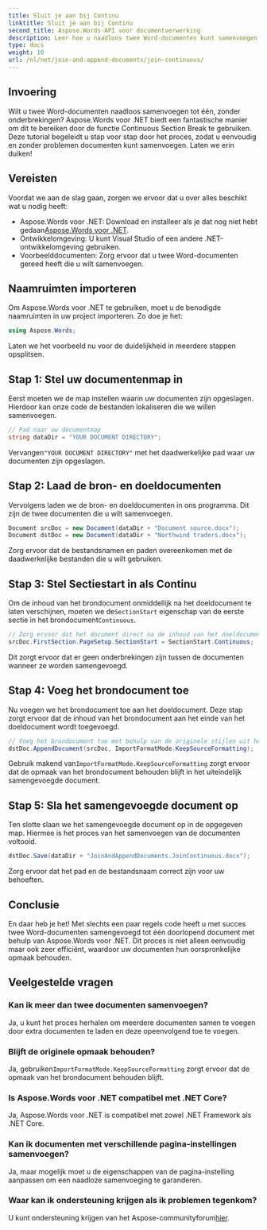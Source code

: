 ```yaml
---
title: Sluit je aan bij Continu
linktitle: Sluit je aan bij Continu
second_title: Aspose.Words-API voor documentverwerking
description: Leer hoe u naadloos twee Word-documenten kunt samenvoegen met Aspose.Words voor .NET. Volg onze stapsgewijze handleiding voor een soepele en efficiënte samenvoeging van documenten.
type: docs
weight: 10
url: /nl/net/join-and-append-documents/join-continuous/
---
```

## Invoering

Wilt u twee Word-documenten naadloos samenvoegen tot één, zonder onderbrekingen? Aspose.Words voor .NET biedt een fantastische manier om dit te bereiken door de functie Continuous Section Break te gebruiken. Deze tutorial begeleidt u stap voor stap door het proces, zodat u eenvoudig en zonder problemen documenten kunt samenvoegen. Laten we erin duiken!

## Vereisten

Voordat we aan de slag gaan, zorgen we ervoor dat u over alles beschikt wat u nodig heeft:

-  Aspose.Words voor .NET: Download en installeer als je dat nog niet hebt gedaan[Aspose.Words voor .NET](https://releases.aspose.com/words/net/).
- Ontwikkelomgeving: U kunt Visual Studio of een andere .NET-ontwikkelomgeving gebruiken.
- Voorbeelddocumenten: Zorg ervoor dat u twee Word-documenten gereed heeft die u wilt samenvoegen.

## Naamruimten importeren

Om Aspose.Words voor .NET te gebruiken, moet u de benodigde naamruimten in uw project importeren. Zo doe je het:

```csharp
using Aspose.Words;
```

Laten we het voorbeeld nu voor de duidelijkheid in meerdere stappen opsplitsen.

## Stap 1: Stel uw documentenmap in

Eerst moeten we de map instellen waarin uw documenten zijn opgeslagen. Hierdoor kan onze code de bestanden lokaliseren die we willen samenvoegen.

```csharp
// Pad naar uw documentmap
string dataDir = "YOUR DOCUMENT DIRECTORY";
```

 Vervangen`"YOUR DOCUMENT DIRECTORY"` met het daadwerkelijke pad waar uw documenten zijn opgeslagen.

## Stap 2: Laad de bron- en doeldocumenten

Vervolgens laden we de bron- en doeldocumenten in ons programma. Dit zijn de twee documenten die u wilt samenvoegen.

```csharp
Document srcDoc = new Document(dataDir + "Document source.docx");
Document dstDoc = new Document(dataDir + "Northwind traders.docx");
```

Zorg ervoor dat de bestandsnamen en paden overeenkomen met de daadwerkelijke bestanden die u wilt gebruiken.

## Stap 3: Stel Sectiestart in als Continu

 Om de inhoud van het brondocument onmiddellijk na het doeldocument te laten verschijnen, moeten we de`SectionStart` eigenschap van de eerste sectie in het brondocument`Continuous`.

```csharp
// Zorg ervoor dat het document direct na de inhoud van het doeldocument verschijnt.
srcDoc.FirstSection.PageSetup.SectionStart = SectionStart.Continuous;
```

Dit zorgt ervoor dat er geen onderbrekingen zijn tussen de documenten wanneer ze worden samengevoegd.

## Stap 4: Voeg het brondocument toe

Nu voegen we het brondocument toe aan het doeldocument. Deze stap zorgt ervoor dat de inhoud van het brondocument aan het einde van het doeldocument wordt toegevoegd.

```csharp
// Voeg het brondocument toe met behulp van de originele stijlen uit het brondocument.
dstDoc.AppendDocument(srcDoc, ImportFormatMode.KeepSourceFormatting);
```

 Gebruik makend van`ImportFormatMode.KeepSourceFormatting` zorgt ervoor dat de opmaak van het brondocument behouden blijft in het uiteindelijk samengevoegde document.

## Stap 5: Sla het samengevoegde document op

Ten slotte slaan we het samengevoegde document op in de opgegeven map. Hiermee is het proces van het samenvoegen van de documenten voltooid.

```csharp
dstDoc.Save(dataDir + "JoinAndAppendDocuments.JoinContinuous.docx");
```

Zorg ervoor dat het pad en de bestandsnaam correct zijn voor uw behoeften.

## Conclusie

En daar heb je het! Met slechts een paar regels code heeft u met succes twee Word-documenten samengevoegd tot één doorlopend document met behulp van Aspose.Words voor .NET. Dit proces is niet alleen eenvoudig maar ook zeer efficiënt, waardoor uw documenten hun oorspronkelijke opmaak behouden.

## Veelgestelde vragen

### Kan ik meer dan twee documenten samenvoegen?
Ja, u kunt het proces herhalen om meerdere documenten samen te voegen door extra documenten te laden en deze opeenvolgend toe te voegen.

### Blijft de originele opmaak behouden?
 Ja, gebruiken`ImportFormatMode.KeepSourceFormatting` zorgt ervoor dat de opmaak van het brondocument behouden blijft.

### Is Aspose.Words voor .NET compatibel met .NET Core?
Ja, Aspose.Words voor .NET is compatibel met zowel .NET Framework als .NET Core.

### Kan ik documenten met verschillende pagina-instellingen samenvoegen?
Ja, maar mogelijk moet u de eigenschappen van de pagina-instelling aanpassen om een naadloze samenvoeging te garanderen.

### Waar kan ik ondersteuning krijgen als ik problemen tegenkom?
 U kunt ondersteuning krijgen van het Aspose-communityforum[hier](https://forum.aspose.com/c/words/8).